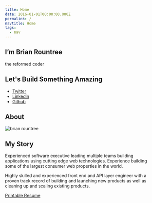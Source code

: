 ```yaml
---
title: Home
date: 2016-01-01T00:00:00.000Z
permalink: /
navtitle: Home
tags:
  - nav
---
```

<section>

<h1 class="site-name">I’m Brian Rountree</h1>

<p class="site-designation">the reformed coder</p>

<h2 class="site-slogan">Let's Build Something Amazing</h2>

<div class="social-link">

<ul class="social-profiles">

<li class="item"><a href="https://twitter.com/pixelarchitect" class="fa-twitter"><span>Twitter</span></a></li>

<li class="item"><a href="https://www.linkedin.com/in/brianrountree" class="fa-linkedin"><span>Linkedin</span></a></li>

<li class="item"><a href="https://github.com/brountreeRS" class="fa-github"><span>Github</span></a></li>

</ul>

</div>

</section>

<section id="about">

<h2>About</h2>

![brian rountree](/static/img/btr-head-shot-sliced.png)

<h2 class="title">My Story</h2>

<p>Experienced software executive leading multiple teams building applications using cutting edge web technologies. Experience building some of the largest consumer web properties in the world.</p>

<p>Highly skilled and experienced front end and API layer engineer with a proven track record of building and launching new products as well as cleaning up and scaling existing products.</p>

<a href="pdf/Brian%20Rountree%20_%20LinkedIn.pdf" class="btn fa-download download-btn">Printable Resume</a>

</section>
